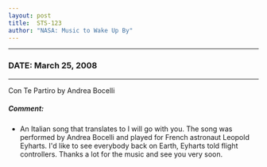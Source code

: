 ```yaml
---
layout: post
title:  STS-123
author: "NASA: Music to Wake Up By"
---
```


----
### DATE: March 25, 2008
----
Con Te Partiro by Andrea Bocelli

##### Comment:
* An Italian song that translates to I will go with you. The song was performed by Andrea Bocelli and played for French astronaut Leopold Eyharts. I'd like to see everybody back on Earth, Eyharts told flight controllers. Thanks a lot for the music and see you very soon.
